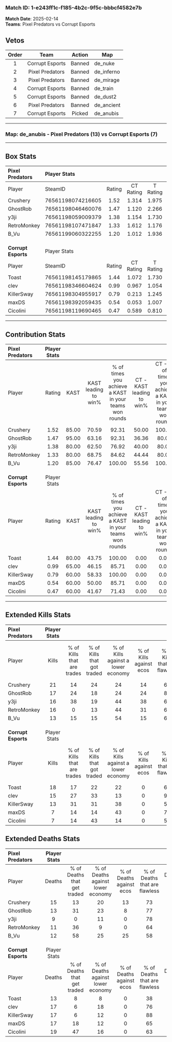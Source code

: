 ### Match ID: 1-e243ff1c-f185-4b2c-9f5c-bbbcf4582e7b  
**Match Date**: 2025-02-14  
**Teams**: Pixel Predators vs Corrupt Esports  

## Vetos  

| Order | Team | Action | Map |
| :---: | :--: | :----: | --- |
| 1 | Corrupt Esports | Banned | de_nuke |
| 2 | Pixel Predators | Banned | de_inferno |
| 3 | Pixel Predators | Banned | de_mirage |
| 4 | Corrupt Esports | Banned | de_train |
| 5 | Corrupt Esports | Banned | de_dust2 |
| 6 | Pixel Predators | Banned | de_ancient |
| 7 | Corrupt Esports | Picked | de_anubis |

---  

### **Map**: de_anubis - Pixel Predators (13) vs Corrupt Esports (7)  
---  

## Box Stats  

| **Pixel Predators** | Player Stats      |        |           |          |       |       |       |         |        |      |     |
| :- | :- | :-: | :-: | :-: | :-: | :-: | :-: | :-: | :-: | :-: | :-: |
| Player              | SteamID           | Rating | CT Rating | T Rating | KAST  |  ADR  | Kills | Assists | Deaths | K/D  | HS% |
| Crushery            | 76561198074216605 |  1.52  |   1.314   |  1.975   | 85.00 | 101.0 |  21   |    2    |   15   | 1.40 | 61  |
| GhostRob            | 76561198046460076 |  1.47  |   1.120   |  2.266   | 95.00 | 88.5  |  17   |    9    |   13   | 1.31 | 52  |
| y3ji                | 76561198059009379 |  1.38  |   1.154   |  1.730   | 80.00 | 81.4  |  16   |    5    |   9    | 1.78 | 68  |
| RetroMonkey         | 76561198107471847 |  1.33  |   1.612   |  1.176   | 80.00 | 82.0  |  16   |    5    |   11   | 1.45 | 31  |
| B_Vu                | 76561199060322255 |  1.20  |   1.012   |  1.936   | 85.00 | 74.0  |  13   |    7    |   12   | 1.08 | 38  |
|                     |                   |        |           |          |       |       |       |         |        |      |     |
|                     |                   |        |           |          |       |       |       |         |        |      |     |
|                     |                   |        |           |          |       |       |       |         |        |      |     |
| **Corrupt Esports** | Player Stats      |        |           |          |       |       |       |         |        |      |     |
| Player              | SteamID           | Rating | CT Rating | T Rating | KAST  |  ADR  | Kills | Assists | Deaths | K/D  | HS% |
| Toast               | 76561198145179865 |  1.44  |   1.072   |  1.730   | 80.00 | 98.3  |  18   |    9    |   13   | 1.38 | 61  |
| clev                | 76561198346604624 |  0.99  |   0.967   |  1.054   | 65.00 | 75.4  |  15   |    4    |   17   | 0.88 | 73  |
| KillerSway          | 76561198304955917 |  0.79  |   0.213   |  1.245   | 60.00 | 55.2  |  13   |    2    |   17   | 0.76 | 38  |
| maxDS               | 76561198392059435 |  0.54  |   0.053   |  1.007   | 60.00 | 50.7  |   7   |    6    |   17   | 0.41 | 57  |
| Cicolini            | 76561198119690465 |  0.47  |   0.589   |  0.810   | 60.00 | 49.8  |   7   |    3    |   19   | 0.37 | 57  |
---  

## Contribution Stats  

| **Pixel Predators** | Player Stats |       |                      |                                                        |                           |                                                             |                          |                                                            |
| :- | :-: | :-: | :-: | :-: | :-: | :-: | :-: | :-: |
| Player              |    Rating    | KAST  | KAST leading to win% | % of times you achieve a KAST in your teams won rounds | CT - KAST leading to win% | CT - % of times you achieve a KAST in your teams won rounds | T - KAST leading to win% | T - % of times you achieve a KAST in your teams won rounds |
| Crushery            |     1.52     | 85.00 |        70.59         |                         92.31                          |           50.00           |                           100.00                            |          100.00          |                           87.50                            |
| GhostRob            |     1.47     | 95.00 |        63.16         |                         92.31                          |           36.36           |                            80.00                            |          100.00          |                           100.00                           |
| y3ji                |     1.38     | 80.00 |        62.50         |                         76.92                          |           40.00           |                            80.00                            |          100.00          |                           75.00                            |
| RetroMonkey         |     1.33     | 80.00 |        68.75         |                         84.62                          |           44.44           |                            80.00                            |          100.00          |                           87.50                            |
| B_Vu                |     1.20     | 85.00 |        76.47         |                         100.00                         |           55.56           |                           100.00                            |          100.00          |                           100.00                           |
|                     |              |       |                      |                                                        |                           |                                                             |                          |                                                            |
|                     |              |       |                      |                                                        |                           |                                                             |                          |                                                            |
|                     |              |       |                      |                                                        |                           |                                                             |                          |                                                            |
| **Corrupt Esports** | Player Stats |       |                      |                                                        |                           |                                                             |                          |                                                            |
| Player              |    Rating    | KAST  | KAST leading to win% | % of times you achieve a KAST in your teams won rounds | CT - KAST leading to win% | CT - % of times you achieve a KAST in your teams won rounds | T - KAST leading to win% | T - % of times you achieve a KAST in your teams won rounds |
| Toast               |     1.44     | 80.00 |        43.75         |                         100.00                         |           0.00            |                            0.00                             |          70.00           |                           100.00                           |
| clev                |     0.99     | 65.00 |        46.15         |                         85.71                          |           0.00            |                            0.00                             |          75.00           |                           85.71                            |
| KillerSway          |     0.79     | 60.00 |        58.33         |                         100.00                         |           0.00            |                            0.00                             |          77.78           |                           100.00                           |
| maxDS               |     0.54     | 60.00 |        50.00         |                         85.71                          |           0.00            |                            0.00                             |          66.67           |                           85.71                            |
| Cicolini            |     0.47     | 60.00 |        41.67         |                         71.43                          |           0.00            |                            0.00                             |          71.43           |                           71.43                            |
---  

## Extended Kills Stats  

| **Pixel Predators** | Player Stats |                            |                            |                                    |                         |                              |                                 |                                       |                    |           |
| :- | :-: | :-: | :-: | :-: | :-: | :-: | :-: | :-: | :-: | :-: |
| Player              |    Kills     | % of Kills that are trades | % of Kills that got traded | % of Kills against a lower economy | % of Kills against ecos | % of Kills that are flawless | % of Kills that are close duels | % of Kills that are assisted by flash | Pistol Round Kills | AWP Kills |
| Crushery            |      21      |             14             |             24             |                 24                 |           14            |              62              |               14                |                  10                   |         3          |     0     |
| GhostRob            |      17      |             24             |             18             |                 24                 |           24            |              82              |                0                |                   0                   |         5          |     0     |
| y3ji                |      16      |             38             |             19             |                 44                 |           38            |              63              |                0                |                  13                   |         1          |     0     |
| RetroMonkey         |      16      |             0              |             13             |                 44                 |           31            |              69              |               19                |                   0                   |         0          |     8     |
| B_Vu                |      13      |             15             |             15             |                 54                 |           15            |              62              |                0                |                   0                   |         1          |     0     |
|                     |              |                            |                            |                                    |                         |                              |                                 |                                       |                    |           |
|                     |              |                            |                            |                                    |                         |                              |                                 |                                       |                    |           |
|                     |              |                            |                            |                                    |                         |                              |                                 |                                       |                    |           |
| **Corrupt Esports** | Player Stats |                            |                            |                                    |                         |                              |                                 |                                       |                    |           |
| Player              |    Kills     | % of Kills that are trades | % of Kills that got traded | % of Kills against a lower economy | % of Kills against ecos | % of Kills that are flawless | % of Kills that are close duels | % of Kills that are assisted by flash | Pistol Round Kills | AWP Kills |
| Toast               |      18      |             17             |             22             |                 22                 |            0            |              67              |               11                |                   0                   |         4          |     0     |
| clev                |      15      |             27             |             33             |                 13                 |            0            |              93              |                0                |                   0                   |         1          |     0     |
| KillerSway          |      13      |             31             |             31             |                 38                 |            0            |              54              |               15                |                  23                   |         0          |     0     |
| maxDS               |      7       |             14             |             14             |                 43                 |            0            |              71              |               14                |                  14                   |         0          |     0     |
| Cicolini            |      7       |             14             |             43             |                 14                 |            0            |              57              |               14                |                  29                   |         1          |     0     |
## Extended Deaths Stats  

| **Pixel Predators** | Player Stats |                             |                                   |                          |                               |                            |                           |               |
| :- | :-: | :-: | :-: | :-: | :-: | :-: | :-: | :-: |
| Player              |    Deaths    | % of Deaths that get traded | % of Deaths against lower economy | % of Deaths against ecos | % of Deaths that are flawless | % of Deaths that are close | % of Deaths while blinded | Deaths to AWP |
| Crushery            |      15      |             13              |                20                 |            13            |              73               |             7              |            13             |       0       |
| GhostRob            |      13      |             31              |                23                 |            8             |              77               |             8              |            15             |       0       |
| y3ji                |      9       |              0              |                11                 |            0             |              78               |             11             |            11             |       0       |
| RetroMonkey         |      11      |             36              |                 9                 |            0             |              64               |             18             |             9             |       0       |
| B_Vu                |      12      |             58              |                25                 |            25            |              58               |             8              |             0             |       0       |
|                     |              |                             |                                   |                          |                               |                            |                           |               |
|                     |              |                             |                                   |                          |                               |                            |                           |               |
|                     |              |                             |                                   |                          |                               |                            |                           |               |
| **Corrupt Esports** | Player Stats |                             |                                   |                          |                               |                            |                           |               |
| Player              |    Deaths    | % of Deaths that get traded | % of Deaths against lower economy | % of Deaths against ecos | % of Deaths that are flawless | % of Deaths that are close | % of Deaths while blinded | Deaths to AWP |
| Toast               |      13      |              8              |                 8                 |            0             |              38               |             8              |             8             |       2       |
| clev                |      17      |              6              |                18                 |            0             |              76               |             0              |             6             |       2       |
| KillerSway          |      17      |              6              |                12                 |            0             |              88               |             6              |             6             |       1       |
| maxDS               |      17      |             18              |                12                 |            0             |              65               |             12             |             0             |       2       |
| Cicolini            |      19      |             47              |                16                 |            0             |              63               |             11             |             5             |       1       |
